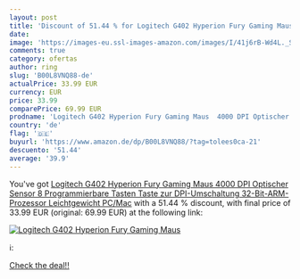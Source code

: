 ```yaml
---
layout: post
title: 'Discount of 51.44 % for Logitech G402 Hyperion Fury Gaming Maus '
date: 
image: 'https://images-eu.ssl-images-amazon.com/images/I/41j6rB-Wd4L._SL200_.jpg'
comments: true
category: ofertas
author: ring
slug: 'B00L8VNQ88-de'
actualPrice: 33.99 EUR
currency: EUR
price: 33.99
comparePrice: 69.99 EUR
prodname: 'Logitech G402 Hyperion Fury Gaming Maus  4000 DPI Optischer Sensor  8 Programmierbare Tasten  Taste zur DPI-Umschaltung  32-Bit-ARM-Prozessor  Leichtgewicht  PC/Mac'
country: 'de'
flag: '🇩🇪'
buyurl: 'https://www.amazon.de/dp/B00L8VNQ88/?tag=tolees0ca-21'
descuento: '51.44'
average: '39.9'
---
```


You've got [Logitech G402 Hyperion Fury Gaming Maus  4000 DPI Optischer Sensor  8 Programmierbare Tasten  Taste zur DPI-Umschaltung  32-Bit-ARM-Prozessor  Leichtgewicht  PC/Mac](https://www.amazon.de/dp/B00L8VNQ88/?tag=tolees0ca-21) with a  51.44 % discount, with final price of 33.99 EUR (original: 69.99 EUR) at the following link:

[![Logitech G402 Hyperion Fury Gaming Maus ](https://images-eu.ssl-images-amazon.com/images/I/41j6rB-Wd4L._SL200_.jpg)](https://www.amazon.de/dp/B00L8VNQ88/?tag=tolees0ca-21)

ℹ️:


[Check the deal!!](https://www.amazon.de/dp/B00L8VNQ88/?tag=tolees0ca-21)

